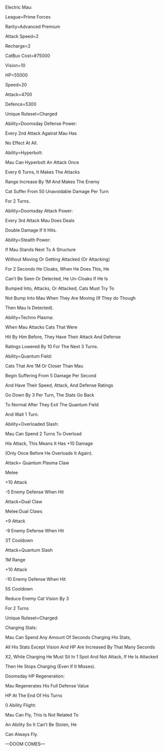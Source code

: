 Electric Mau:

League=Prime Forces

Rarity=Advanced Premium 

Attack Speed=2

Recharge=2

CatBux Cost=#75000

Vision=10

HP=55000

Speed=20

Attack=4700

Defence=5300

Unique Ruleset=Charged

Ability=Doomsday Defense Power:

Every 2nd Attack Against Mau Has

No Effect At All.

Ability=Hyperbolt:

Mau Can Hyperbolt An Attack Once

Every 6 Turns, It Makes The Attacks

Range Increase By 1M And Makes The Enemy

Cat Suffer From 50 Unavoidable Damage Per Turn

For 2 Turns.

Ability=Doomsday Attack Power:

Every 3rd Attack Mau Does Deals

Double Damage If It Hits.

Ability=Stealth Power:

If Mau Stands Next To A Structure

Without Moving Or Getting Attacked (Or Attacking)

For 2 Seconds He Cloaks, When He Does This, He

Can’t Be Seen Or Detected, He Un-Cloaks If He Is

Bumped Into, Attacks, Or Attacked, Cats Must Try To

Not Bump Into Mau When They Are Moving (If They do Though

Then Mau Is Detected).

Ability=Techno Plasma:

When Mau Attacks Cats That Were

Hit By Him Before, They Have Their Attack And Defense

Ratings Lowered By 10 For The Next 3 Turns.

Ability=Quantum Field:

Cats That Are 1M Or Closer Than Mau

Begin Suffering From 5 Damage Per Second

And Have Their Speed, Attack, And Defense Ratings

Go Down By 3 Per Turn, The Stats Go Back

To Normal After They Exit The Quantum Field

And Wait 1 Turn.

Ability=Overloaded Slash:

Mau Can Spend 2 Turns To Overload

His Attack, This Means It Has +10 Damage

(Only Once Before He Overloads It Again).

Attack= Quantum Plasma Claw

Melee

+10 Attack

-5 Enemy Defense When Hit

Attack=Dual Claw

Melee:Dual Claws

+9 Attack

-9 Enemy Defense When Hit

3T Cooldown

Attack=Quantum Slash

1M Range

+10 Attack

-10 Enemy Defense When Hit

5S Cooldown

Reduce Enemy Cat Vision By 3

For 2 Turns

Unique Ruleset=Charged:

Charging Stats:

Mau Can Spend Any Amount Of Seconds Charging His Stats,

All His Stats Except Vision And HP Are Increased By That Many Seconds

X2, While Charging He Must Sit In 1 Spot And Not Attack, If He Is Attacked

Then He Stops Charging (Even If It Misses).

Doomsday HP Regeneration:

Mau Regenerates His Full Defense Value

HP At The End Of His Turns

0 Ability Flight:

Mau Can Fly, This Is Not Related To

An Ability So It Can’t Be Stolen, He

Can Always Fly.

—DOOM COMES—
